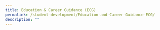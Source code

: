 ```yaml
---
title: Education & Career Guidance (ECG)
permalink: /student-development/Education-and-Career-Guidance-ECG/
description: ""
---
```

